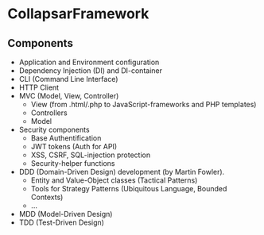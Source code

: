 # CollapsarFramework

## Components
- Application and Environment configuration
- Dependency Injection (DI) and DI-container
- CLI (Command Line Interface)
- HTTP Client
- MVC (Model, View, Controller)
  - View (from .html/.php to JavaScript-frameworks and PHP templates)
  - Controllers
  - Model
- Security components
  - Base Authentification
  - JWT tokens (Auth for API)
  - XSS, CSRF, SQL-injection protection
  - Security-helper functions
- DDD (Domain-Driven Design) development (by Martin Fowler). 
    - Entity and Value-Object classes (Tactical Patterns)
    - Tools for Strategy Patterns (Ubiquitous Language, Bounded Contexts)
    - ...
- MDD (Model-Driven Design)
- TDD (Test-Driven Design)
